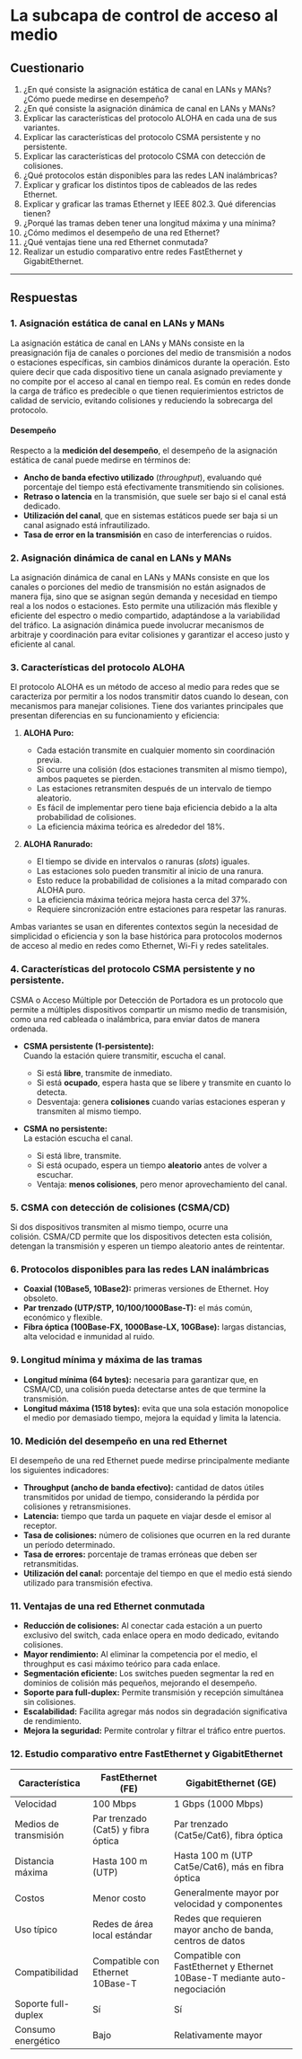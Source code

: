 # La subcapa de control de acceso al medio
## Cuestionario
 1. ¿En qué consiste la asignación estática de canal en LANs y MANs?
 ¿Cómo puede medirse en desempeño?  
2. ¿En qué consiste la asignación dinámica de canal en LANs y MANs?  
3. Explicar las características del protocolo ALOHA en cada una de sus
 variantes.
 4. Explicar las características del protocolo CSMA persistente y no persistente.
 5. Explicar las características del protocolo CSMA con detección de colisiones.
 6. ¿Qué protocolos están disponibles para las redes LAN inalámbricas?
 7. Explicar y graficar los distintos tipos de cableados de las redes Ethernet.
 8. Explicar y graficar las tramas Ethernet y IEEE 802.3.  Qué diferencias
 tienen?
 9. ¿Porqué las tramas deben tener una longitud máxima y una mínima?
 10. ¿Cómo medimos el desempeño de una red Ethernet?
 11. ¿Qué ventajas tiene una red Ethernet conmutada?
 12. Realizar un estudio comparativo entre redes FastEthernet y
 GigabitEthernet.

--- 

## Respuestas
### 1. Asignación estática de canal en LANs y MANs
La asignación estática de canal en LANs y MANs consiste en la preasignación fija de canales o porciones del medio de transmisión a nodos o estaciones específicas, sin cambios dinámicos durante la operación. Esto quiere decir que cada dispositivo tiene un canala asignado previamente y no compite por el acceso al canal en tiempo real.
Es común en redes donde la carga de tráfico es predecible o que tienen requierimientos estrictos de calidad de servicio, evitando colisiones y reduciendo la sobrecarga del protocolo.
#### Desempeño
Respecto a la **medición del desempeño**, el desempeño de la asignación estática de canal puede medirse en términos de:
- **Ancho de banda efectivo utilizado** (*throughput*), evaluando qué porcentaje del tiempo está efectivamente transmitiendo sin colisiones.
- **Retraso o latencia** en la transmisión, que suele ser bajo si el canal está dedicado.
- **Utilización del canal**, que en sistemas estáticos puede ser baja si un canal asignado está infrautilizado.
- **Tasa de error en la transmisión** en caso de interferencias o ruidos.

### 2. Asignación dinámica de canal en LANs y MANs
La asignación dinámica de canal en LANs y MANs consiste en que los canales o porciones del medio de transmisión no están asignados de manera fija, sino que se asignan según demanda y necesidad en tiempo real a los nodos o estaciones. Esto permite una utilización más flexible y eficiente del espectro o medio compartido, adaptándose a la variabilidad del tráfico.
La asignación dinámica puede involucrar mecanismos de arbitraje y coordinación para evitar colisiones y garantizar el acceso justo y eficiente al canal.

### 3. Características del protocolo ALOHA
El protocolo ALOHA es un método de acceso al medio para redes que se caracteriza por permitir a los nodos transmitir datos cuando lo desean, con mecanismos para manejar colisiones. Tiene dos variantes principales que presentan diferencias en su funcionamiento y eficiencia:

1. **ALOHA Puro:**
    - Cada estación transmite en cualquier momento sin coordinación previa.
    - Si ocurre una colisión (dos estaciones transmiten al mismo tiempo), ambos paquetes se pierden.
    - Las estaciones retransmiten después de un intervalo de tiempo aleatorio.
    - Es fácil de implementar pero tiene baja eficiencia debido a la alta probabilidad de colisiones.
    - La eficiencia máxima teórica es alrededor del 18%.
        
2. **ALOHA Ranurado:**
    - El tiempo se divide en intervalos o ranuras (*slots*) iguales.
    - Las estaciones solo pueden transmitir al inicio de una ranura.
    - Esto reduce la probabilidad de colisiones a la mitad comparado con ALOHA puro.
    - La eficiencia máxima teórica mejora hasta cerca del 37%.
    - Requiere sincronización entre estaciones para respetar las ranuras.

Ambas variantes se usan en diferentes contextos según la necesidad de simplicidad o eficiencia y son la base histórica para protocolos modernos de acceso al medio en redes como Ethernet, Wi-Fi y redes satelitales.

### 4. Características del protocolo CSMA persistente y no persistente.
CSMA o Acceso Múltiple por Detección de Portadora es un protocolo que permite a múltiples dispositivos compartir un mismo medio de transmisión, como una red cableada o inalámbrica, para enviar datos de manera ordenada.

- **CSMA persistente (1-persistente):**  
    Cuando la estación quiere transmitir, escucha el canal.
    - Si está **libre**, transmite de inmediato.
    - Si está **ocupado**, espera hasta que se libere y transmite en cuanto lo detecta.
    - Desventaja: genera **colisiones** cuando varias estaciones esperan y transmiten al mismo tiempo.
    
- **CSMA no persistente:**  
    La estación escucha el canal.
    - Si está libre, transmite.
    - Si está ocupado, espera un tiempo **aleatorio** antes de volver a escuchar.
    - Ventaja: **menos colisiones**, pero menor aprovechamiento del canal.

### 5. CSMA con detección de colisiones (CSMA/CD)
Si dos dispositivos transmiten al mismo tiempo, ocurre una colisión. CSMA/CD permite que los dispositivos detecten esta colisión, detengan la transmisión y esperen un tiempo aleatorio antes de reintentar.

### 6. Protocolos disponibles para las redes LAN inalámbricas
- **Coaxial (10Base5, 10Base2):** primeras versiones de Ethernet. Hoy obsoleto.
- **Par trenzado (UTP/STP, 10/100/1000Base-T):** el más común, económico y flexible.
- **Fibra óptica (100Base-FX, 1000Base-LX, 10GBase):** largas distancias, alta velocidad e inmunidad al ruido.

### 9. Longitud mínima y máxima de las tramas
- **Longitud mínima (64 bytes):** necesaria para garantizar que, en CSMA/CD, una colisión pueda detectarse antes de que termine la transmisión.
- **Longitud máxima (1518 bytes):** evita que una sola estación monopolice el medio por demasiado tiempo, mejora la equidad y limita la latencia.

### 10. Medición del desempeño en una red Ethernet
El desempeño de una red Ethernet puede medirse principalmente mediante los siguientes indicadores:
- **Throughput (ancho de banda efectivo):** cantidad de datos útiles transmitidos por unidad de tiempo, considerando la pérdida por colisiones y retransmisiones.
- **Latencia:** tiempo que tarda un paquete en viajar desde el emisor al receptor.
- **Tasa de colisiones:** número de colisiones que ocurren en la red durante un período determinado.
- **Tasa de errores:** porcentaje de tramas erróneas que deben ser retransmitidas.
- **Utilización del canal:** porcentaje del tiempo en que el medio está siendo utilizado para transmisión efectiva.

### 11. Ventajas de una red Ethernet conmutada
- **Reducción de colisiones:** Al conectar cada estación a un puerto exclusivo del switch, cada enlace opera en modo dedicado, evitando colisiones.
- **Mayor rendimiento:** Al eliminar la competencia por el medio, el throughput es casi máximo teórico para cada enlace.
- **Segmentación eficiente:** Los switches pueden segmentar la red en dominios de colisión más pequeños, mejorando el desempeño.
- **Soporte para full-duplex:** Permite transmisión y recepción simultánea sin colisiones.
- **Escalabilidad:** Facilita agregar más nodos sin degradación significativa de rendimiento.
- **Mejora la seguridad:** Permite controlar y filtrar el tráfico entre puertos.

### 12. Estudio comparativo entre FastEthernet y GigabitEthernet

|Característica|FastEthernet (FE)|GigabitEthernet (GE)|
|---|---|---|
|Velocidad|100 Mbps|1 Gbps (1000 Mbps)|
|Medios de transmisión|Par trenzado (Cat5) y fibra óptica|Par trenzado (Cat5e/Cat6), fibra óptica|
|Distancia máxima|Hasta 100 m (UTP)|Hasta 100 m (UTP Cat5e/Cat6), más en fibra óptica|
|Costos|Menor costo|Generalmente mayor por velocidad y componentes|
|Uso típico|Redes de área local estándar|Redes que requieren mayor ancho de banda, centros de datos|
|Compatibilidad|Compatible con Ethernet 10Base-T|Compatible con FastEthernet y Ethernet 10Base-T mediante auto-negociación|
|Soporte full-duplex|Sí|Sí|
|Consumo energético|Bajo|Relativamente mayor|

